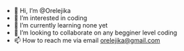 - 👋 Hi, I’m @Orelejika
- 👀 I’m interested in coding 
- 🌱 I’m currently learning none yet 
- 💞️ I’m looking to collaborate on any begginer level coding 
- 📫 How to reach me via email orelejika@gmail.com

<!---
Orelejika/Orelejika is a ✨ special ✨ repository because its `README.md` (this file) appears on your GitHub profile.
You can click the Preview link to take a look at your changes.
--->
